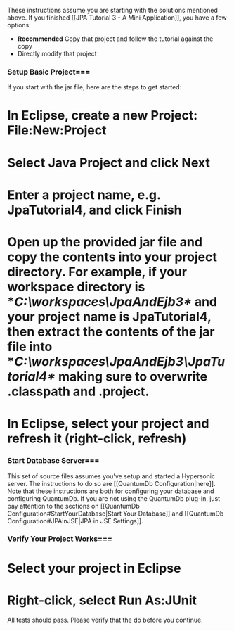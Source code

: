 These instructions assume you are starting with the solutions mentioned above. If you finished [[JPA Tutorial 3 - A Mini Application]], you have a few options:
* **Recommended** Copy that project and follow the tutorial against the copy
* Directly modify that project

### Setup Basic Project===
If you start with the jar file, here are the steps to get started:
# In Eclipse, create a new Project: **File:New:Project**
# Select **Java Project** and click **Next**
# Enter a project name, e.g. **JpaTutorial4**, and click **Finish**
# Open up the provided jar file and copy the contents into your project directory. For example, if your workspace directory is **C:\workspaces\JpaAndEjb3\** and your project name is **JpaTutorial4**, then extract the contents of the jar file into **C:\workspaces\JpaAndEjb3\JpaTutorial4\** making sure to overwrite .classpath and .project.
# In Eclipse, select your project and refresh it (right-click, refresh)

### Start Database Server===
This set of source files assumes you've setup and started a Hypersonic server. The instructions to do so are [[QuantumDb Configuration|here]]. Note that these instructions are both for configuring your database and configuring QuantumDb. If you are not using the QuantumDb plug-in, just pay attention to the sections on [[QuantumDb Configuration#StartYourDatabase|Start Your Database]] and [[QuantumDb Configuration#JPAinJSE|JPA in JSE Settings]].

### Verify Your Project Works===
# Select your project in Eclipse
# Right-click, select **Run As:JUnit**

All tests should pass. Please verify that the do before you continue.